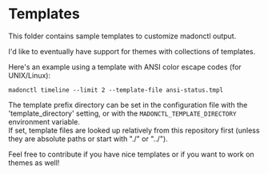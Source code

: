 # Templates

This folder contains sample templates to customize madonctl output.

I'd like to eventually have support for themes with collections of templates.

Here's an example using a template with ANSI color escape codes (for UNIX/Linux):

    madonctl timeline --limit 2 --template-file ansi-status.tmpl

The template prefix directory can be set in the configuration file with the 'template_directory' setting,
or with the `MADONCTL_TEMPLATE_DIRECTORY` environment variable. \
If set, template files are looked up relatively from this repository first
(unless they are absolute paths or start with "./" or "../").

Feel free to contribute if you have nice templates or if you want to work on themes as well!
